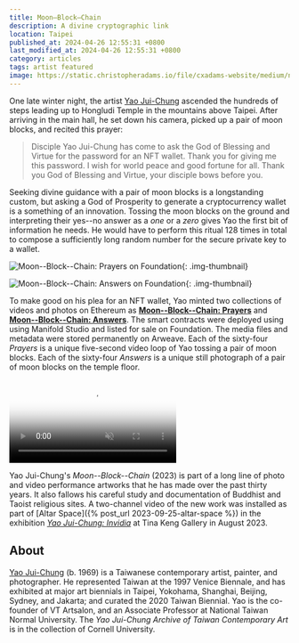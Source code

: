 ```yaml
---
title: Moon–Block–Chain
description: A divine cryptographic link
location: Taipei
published_at: 2024-04-26 12:55:31 +0800
last_modified_at: 2024-04-26 12:55:31 +0800
category: articles
tags: artist featured
image: https://static.christopheradams.io/file/cxadams-website/medium/nextcloud/Photos/Pictures/2023/yaojuichung-invidia/yaojuichung-moonblockchain-prayer-04.jpg
---
```


One late winter night, the artist [Yao Jui-Chung] ascended the hundreds of steps
leading up to Hongludi Temple in the mountains above Taipei. After arriving in
the main hall, he set down his camera, picked up a pair of moon blocks, and
recited this prayer:

> Disciple Yao Jui-Chung has come to ask the God of Blessing and Virtue
> for the password for an NFT wallet. Thank you for giving me this
> password. I wish for world peace and good fortune for all. Thank you
> God of Blessing and Virtue, your disciple bows before you.

Seeking divine guidance with a pair of moon blocks is a longstanding custom, but
asking a God of Prosperity to generate a cryptocurrency wallet is a something of
an innovation. Tossing the moon blocks on the ground and interpreting their
yes--no answer as a *one* or a *zero* gives Yao the first bit of information he
needs. He would have to perform this ritual 128 times in total to compose a
sufficiently long random number for the secure private key to a wallet.

![Moon--Block--Chain: Prayers on
Foundation](https://static.christopheradams.io/file/cxadams-website/medium/nextcloud/Photos/Pictures/2023/yaojuichung-invidia/yaojuichung-moonblockchain-foundation-prayers.jpg){: .img-thumbnail}

![Moon--Block--Chain: Answers on Foundation](https://static.christopheradams.io/file/cxadams-website/medium/nextcloud/Photos/Pictures/2023/yaojuichung-invidia/yaojuichung-moonblockchain-foundation-answers.jpg){: .img-thumbnail}

To make good on his plea for an NFT wallet, Yao minted two collections of videos
and photos on Ethereum as **[Moon--Block--Chain: Prayers]** and
**[Moon--Block--Chain: Answers]**. The smart contracts were deployed using using
Manifold Studio and listed for sale on Foundation. The media files and metadata
were stored permanently on Arweave. Each of the sixty-four *Prayers* is a unique
five-second video loop of Yao tossing a pair of moon blocks. Each of the
sixty-four *Answers* is a unique still photograph of a pair of moon blocks on
the temple floor.

<p>
    <video
    autoplay muted loop
    preload="metadata"
    src="https://f001.backblazeb2.com/file/cxadams-website/video/nextcloud/Video/2023/yaojuichung-moonblockchain-prayer-04.mp4"
    type="video/mp4"
    poster="https://static.christopheradams.io/file/cxadams-website/medium/nextcloud/Photos/Pictures/2023/yaojuichung-invidia/yaojuichung-moonblockchain-prayer-04.jpg"
> </video> </p>

Yao Jui-Chung's *Moon--Block--Chain* (2023) is part of a long line of photo and
video performance artworks that he has made over the past thirty years. It also
fallows his careful study and documentation of Buddhist and Taoist religious
sites. A two-channel video of the new work was installed as part of [Altar
Space]({% post_url 2023-09-25-altar-space %}) in the exhibition *[Yao Jui-Chung:
Invidia]* at Tina Keng Gallery in August 2023.

<!-- TK: divination and cryptography; crypto-art form first principles -->

<!-- Yao is no stranger to seeking divine guidance for the sake of his art. -->

## About

[Yao Jui-Chung] (b. 1969) is a Taiwanese contemporary artist, painter, and
photographer. He represented Taiwan at the 1997 Venice Biennale, and has
exhibited at major art biennials in Taipei, Yokohama, Shanghai, Beijing, Sydney,
and Jakarta; and curated the 2020 Taiwan Biennial. Yao is the co-founder of VT
Artsalon, and an Associate Professor at National Taiwan Normal University. The
*Yao Jui-Chung Archive of Taiwan Contemporary Art* is in the collection of
Cornell University.

[Yao Jui-Chung]: https://www.yaojuichung.com/
[Moon--Block--Chain: Prayers]: https://foundation.app/collection/moon-block-chain-prayers
[Moon--Block--Chain: Answers]: https://foundation.app/collection/moon-block-chain-answers
[Yao Jui-Chung: Invidia]: https://www.tinakenggallery.com/en/exhibitions/243-invidia/press_release_text/
